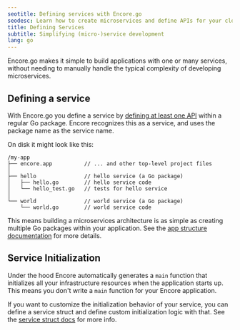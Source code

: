 ```yaml
---
seotitle: Defining services with Encore.go
seodesc: Learn how to create microservices and define APIs for your cloud backend application using Go and Encore. The easiest way of building cloud backends.
title: Defining Services
subtitle: Simplifying (micro-)service development
lang: go
---
```


Encore.go makes it simple to build applications with one or many services, without needing to manually handle the typical complexity of developing microservices.

## Defining a service

With Encore.go you define a service by [defining at least one API](/docs/go/primitives/defining-apis) within a regular Go package. Encore recognizes this as a service, and uses the package name as the service name.

On disk it might look like this:

```
/my-app
├── encore.app          // ... and other top-level project files
│
├── hello               // hello service (a Go package)
│   ├── hello.go        // hello service code
│   └── hello_test.go   // tests for hello service
│
└── world               // world service (a Go package)
    └── world.go        // world service code
```


This means building a microservices architecture is as simple as creating multiple Go packages within your application.
See the [app structure documentation](/docs/go/primitives/app-structure) for more details.

<GitHubLink 
    href="https://github.com/encoredev/examples/tree/main/trello-clone" 
    desc="Simple microservices example application." 
/>

## Service Initialization

Under the hood Encore automatically generates a `main` function that initializes all your infrastructure resources when the application starts up. This means you don't write a `main` function for your Encore application.

If you want to customize the initialization behavior of your service, you can define a service struct and define custom initialization logic with that. See the [service struct docs](/docs/go/primitives/service-structs) for more info.
